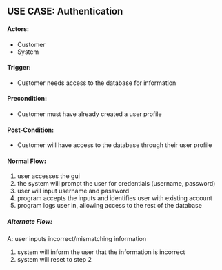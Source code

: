 ## USE CASE: Authentication

#### Actors:
  - Customer
  - System

#### Trigger:
  - Customer needs access to the database for information

#### Precondition:
  - Customer must have already created a user profile

#### Post-Condition:
  - Customer will have access to the database through their user profile

#### Normal Flow:
1. user accesses the gui
2. the system will prompt the user for credentials (username, password)
3. user will input username and password
4. program accepts the inputs and identifies user with existing account
5. program logs user in, allowing access to the rest of the database

##### Alternate Flow:
A: user inputs incorrect/mismatching information
  1. system will inform the user that the information is incorrect
  2. system will reset to step 2
